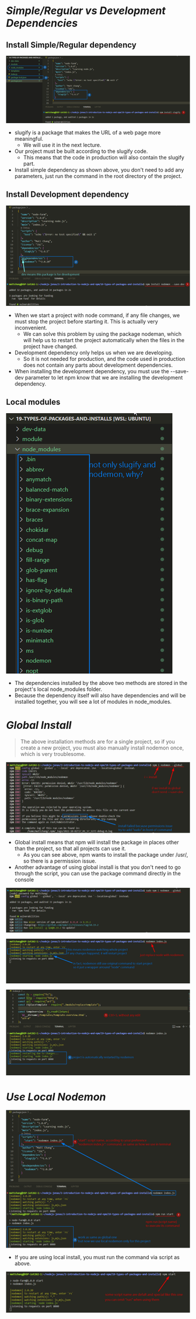 # **_Simple/Regular vs Development Dependencies_**

## **Install Simple/Regular dependency**

![Alt install dependency](pic/bandicam%202022-10-03%2000-57-10-535.jpg)

- slugify is a package that makes the URL of a web page more meaningful.
  - We will use it in the next lecture.
- Our project must be built according to the slugify code.
  - This means that the code in production will also contain the slugify part.
- Install simple dependency as shown above, you don't need to add any parameters, just run the command in the root directory of the project.

## **Install Development dependency**

![Alt install dev-dependency](pic/bandicam%202022-10-03%2000-59-20-311.jpg)

- When we start a project with node command, if any file changes, we must stop the project before starting it. This is actually very inconvenient.
  - We can solve this problem by using the package nodeman, which will help us to restart the project automatically when the files in the project have changed.
- Development dependency only helps us when we are developing.
  - So it is not needed for production, and the code used in production does not contain any parts about development dependencies.
- When installing the development dependency, you must use the --save-dev parameter to let npm know that we are installing the development dependency.

## **Local modules**

![Alt why so many modules](pic/bandicam%202022-10-03%2001-00-16-783.jpg)

- The dependencies installed by the above two methods are stored in the project's local node_modules folder.
- Because the dependency itself will also have dependencies and will be installed together, you will see a lot of modules in node_modules.

# **_Global Install_**

> The above installation methods are for a single project, so if you create a new project, you must also manually install nodemon once, which is very troublesome.

![Alt global install and permission issue](pic/bandicam%202022-10-03%2001-03-33-985.jpg)

- Global install means that npm will install the package in places other than the project, so that all projects can use it.
  - As you can see above, npm wants to install the package under /usr/, so there is a permission issue.
- Another advantage of using global install is that you don't need to go through the script, you can use the package command directly in the console

![Alt global install with sudo](pic/bandicam%202022-10-03%2001-04-05-591.jpg)

![Alt use nodemon to start project](pic/bandicam%202022-10-03%2001-07-22-738.jpg)

![Alt try auto restart](pic/bandicam%202022-10-03%2001-08-34-972.jpg)

# **_Use Local Nodemon_**

![Alt script](pic/bandicam%202022-10-03%2001-25-15-259.jpg)

- If you are using local install, you must run the command via script as above.

![Alt omit run](pic/bandicam%202022-10-03%2001-16-10-442.jpg)
